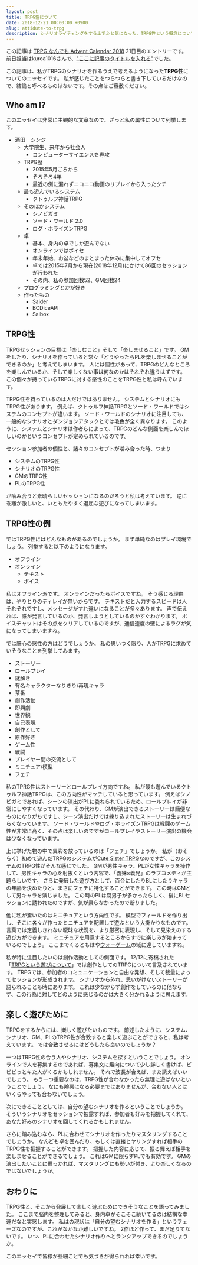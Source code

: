 ```yaml
---
layout: post
title: TRPG性について
date: 2018-12-21 00:00:00 +0900
slug: attidute-to-trpg
description: シナリオライティングをする上でふと気になった、TRPG性という概念についてのエッセイ
---
```


この記事は [TRPG なんでも Advent Calendar 2018](https://adventar.org/calendars/2901) 21日目のエントリーです。前日担当はkuroa1016さんで、["ここに記事のタイトルを入れる"](http://example.com)でした。

この記事は、私がTRPGのシナリオを作るうえで考えるようになった**TRPG性**についてのエッセイです。
私が感じたことをつらつらと書き下しているだけなので、結論と呼べるものはないです。その点はご容赦ください。


## Who am I?

このエッセイは非常に主観的な文章なので、ざっと私の属性について列挙します。

- 酒田　シンジ
  - 大学院生、来年から社会人
    - コンピューターサイエンスを専攻
  - TRPG歴
    - 2015年5月ごろから
    - そろそろ4年
    - 最近の例に漏れずニコニコ動画のリプレイから入ったクチ
  - 最も遊んでいるシステム
    - クトゥルフ神話TRPG
  - そのほかシステム
    - シノビガミ
    - ソード・ワールド 2.0
    - ログ・ホライズンTRPG
  - 卓
    - 基本、身内の卓でしか遊んでない
    - オンラインではボイセ
    - 年末年始、お盆などのまとまった休みに集中してオフセ
    - 卓では2015年7月から現在(2018年12月)にかけて86回のセッションが行われた
    - その内、私の参加回数52、GM回数24
  - プログラミングとかが好き
  - 作ったもの
    - Saider
    - BCDiceAPI
    - Saibox


## TRPG性

TRPGセッションの目標は「楽しむこと」そして「楽しませること」です。
GMをしたり、シナリオを作っていると常々「どうやったらPLを楽しませることができるのか」と考えてしまいます。
人には個性があって、TRPGのどんなところを楽しんでいるか、そして楽しくない事は何なのかはそれぞれ違うはずです。
この個々が持っているTRPGに対する感性のことをTRPG性と私は呼んでいます。

TRPG性を持っているのは人だけではありません。
システムとシナリオにもTRPG性があります。
例えば、クトゥルフ神話TRPGとソード・ワールドではシステムのコンセプトが違います。
ソード・ワールドのシナリオに注目しても、一般的なシナリオとダンジョンアタックとでは毛色が全く異なります。
このように、システムとシナリオは作者らによって、TRPGのどんな側面を楽しんでほしいのかというコンセプトが定められているのです。

セッション参加者の個性と、諸々のコンセプトが噛み合った時、つまり

- システムのTRPG性
- シナリオのTRPG性
- GMのTRPG性
- PLのTRPG性

が噛み合うと素晴らしいセッションになるのだろうと私は考えています。
逆に乖離が激しいと、いともたやすく退屈な遊びになってしまいます。


## TRPG性の例

ではTRPG性にはどんなものがあるのでしょうか。
まず単純なのはプレイ環境でしょう。
列挙すると以下のようになります。

- オフライン
- オンライン
  - テキスト
  - ボイス

私はオフライン派です。
オンラインだったらボイスですね。
そう感じる理由は、やりとりのディレイが無いからです。
テキストだと入力するスピードは人それぞれですし、メッセージがすれ違いになることが多々あります。
声で伝えれば、誰が発言しているのか、発言しようとしているのかすぐわかります。
ボイスチャットはその点をクリアしているのですが、通信速度の壁によるラグが気になってしまいますね。

では肝心の感性の方はどうでしょうか。
私の思いつく限り、人がTRPGに求めていそうなことを列挙してみます。

- ストーリー
- ロールプレイ
- 謎解き
- 有名キャラクターなりきり/再現キャラ
- 茶番
- 創作活動
- 即興劇
- 世界観
- 自己表現
- 創作として
- 原作好き
- ゲーム性
- 戦闘
- プレイヤー間の交流として
- ミニチュア/模型
- フェチ

私のTPRG性はストーリーとロールプレイ方向ですね。
私が最も遊んでいるクトゥルフ神話TRPGは、この方向性がマッチしていると思っています。
例えばシノビガミであれば、シーンの演出がPLに委ねられているため、ロールプレイが非常にしやすくなっています。
その代わり、GMが演出できるストーリーは簡便なものになりがちですし、シーン演出だけでは練り込まれたストーリーは生まれづらくなっています。
ソード・ワールドやログ・ホライズンTRPGは戦闘のゲーム性が非常に高く、その点は楽しいのですがロールプレイやストーリー演出の機会は少なくなっています。

上に挙げた物の中で異彩を放っているのは「フェチ」でしょうか。
私が（おそらく）初めて遊んだTRPGのシステムが[Cute Sister TRPG](http://cstplus.net/mirror/start/index.html)なのですが、このシステムのTRPG性がそんな感じでした。
GMが男性キャラ、PLが女性キャラを操作して、男性キャラの心を射抜くという内容で、「義妹×義兄」のラブコメディが主題らしいです。
さらに発展した遊び方として、百合にしたりBLにしたりキャラの年齢を決めたりと、まさにフェチに特化することができます。
この時はGMとして男キャラを演じました。
この時のPLは腐男子が多かったらしく、後にBLセッションに誘われたのですが、気が乗らなかったので断りました。

他に私が驚いたのはミニチュアという方向性です。
模型でフィールドを作り出し、そこに各々が作ったミニチュアを配置して遊ぶという大掛かりなものです。
言葉では定義しきれない曖昧な状況を、より厳密に表現し、そして見栄えのする遊び方ができます。
ミニチュアを用意するところからすでに楽しみが始まっているのでしょう。
ここまでくるともはや[ウォーゲーム](https://ja.wikipedia.org/wiki/ウォー・シミュレーションゲーム)の域に達していますね。

私が特に注目したいのは創作活動としての側面です。
12/12に寄稿された「[TRPGという遊びについて](https://kakuyomu.jp/works/1177354054887380284/episodes/1177354054887783425)」では創作としてのTRPGについて言及されています。
TRPGでは、参加者のコミュニケーションと自由な発想、そして裁量によってセッションが形成されます。
シナリオから外れ、思いがけないストーリーが語られることも時にあります。
これは少なからず創作をしているのに他ならず、この行為に対してどのように感じるのかは大きく分かれるように思えます。


## 楽しく遊びために

TRPGをするからには、楽しく遊びたいものです。
前述したように、システム、シナリオ、GM、PLのTRPG性が合致すると楽しく遊ぶことができると、私は考えています。
では合致させるにはどうしたら良いのでしょうか？

一つはTRPG性の合う人やシナリオ、システムを探すということでしょう。
オンラインで人を募集するのであれば、募集文に趣向について少し詳しく書けば、ビビビっとキた人がくるかもしれません。
それで波長が合えば、また誘えばいいでしょう。
もう一つ重要なのは、TRPG性が合わなかったら無理に遊ばないということでしょう。
なにも険悪になる必要まではありませんが、合わない人とはいくらやっても合わないでしょう。

次にできることとしては、自分の望むシナリオを作るということでしょうか。
そういうシナリオをセッションで披露すれば、参加者も好みを把握してくれて、あなた好みのシナリオを回してくれるかもしれません。

さらに踏み込むなら、PLに合わせてシナリオを作ったりマスタリングすることでしょうか。
なんども卓を囲んだり、もしくは直接ヒヤリングすれば相手のTRPG性を把握することができます。
把握した内容に応じて、振る舞えば相手を楽しませることができるでしょう。
これはGMに限らずPLでも有効です。
GMの演出したいことに乗っかれば、マスタリングにも勢いが付き、より楽しくなるのではないでしょうか。


## おわりに

TRPG性と、そこから発展して楽しく遊ぶためにできそうなことを語ってみました。
ここまで脳内を整理してみると、身内卓がそこそこ続いてるのは結構な幸運だなと実感します。
私はの現状は「自分の望むシナリオを作る」というフェーズなのですが、これがなかなか難しいですね。
2作ほど作って、まだ足りてないです。
いつ、PLに合わせたシナリオ作りへとランクアップできるのでしょうか。

このエッセイで皆様が些細ことでも気づきが得られれば幸いです。
